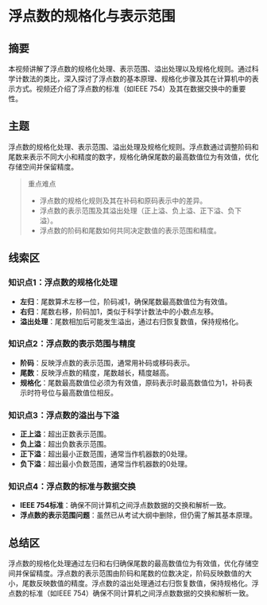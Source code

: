 # 浮点数的规格化与表示范围

## 摘要
本视频讲解了浮点数的规格化处理、表示范围、溢出处理以及规格化规则。通过科学计数法的类比，深入探讨了浮点数的基本原理、规格化步骤及其在计算机中的表示方式。视频还介绍了浮点数的标准（如IEEE 754）及其在数据交换中的重要性。

## 主题
浮点数的规格化处理、表示范围、溢出处理及规格化规则。浮点数通过调整阶码和尾数来表示不同大小和精度的数字，规格化确保尾数的最高数值位为有效值，优化存储空间并保留精度。

> 重点难点
>
> - 浮点数的规格化规则及其在补码和原码表示中的差异。
> - 浮点数的表示范围及其溢出处理（正上溢、负上溢、正下溢、负下溢）。
> - 浮点数的阶码和尾数如何共同决定数值的表示范围和精度。

## 线索区

### 知识点1：浮点数的规格化处理
- **左归**：尾数算术左移一位，阶码减1，确保尾数最高数值位为有效值。
- **右归**：尾数右移，阶码加1，类似于科学计数法中的小数点左移。
- **溢出处理**：尾数相加后可能发生溢出，通过右归恢复数值，保持规格化。

### 知识点2：浮点数的表示范围与精度
- **阶码**：反映浮点数的表示范围，通常用补码或移码表示。
- **尾数**：反映浮点数的精度，尾数越长，精度越高。
- **规格化**：尾数最高数值位必须为有效值，原码表示时最高数值位为1，补码表示时符号位与最高数值位相反。

### 知识点3：浮点数的溢出与下溢
- **正上溢**：超出正数表示范围。
- **负上溢**：超出负数表示范围。
- **正下溢**：超出最小正数范围，通常当作机器数的0处理。
- **负下溢**：超出最小负数范围，通常当作机器数的0处理。

### 知识点4：浮点数的标准与数据交换
- **IEEE 754标准**：确保不同计算机之间浮点数数据的交换和解析一致。
- **浮点数的表示范围问题**：虽然已从考试大纲中删除，但仍需了解其基本原理。

## 总结区
浮点数的规格化处理通过左归和右归确保尾数的最高数值位为有效值，优化存储空间并保留精度。浮点数的表示范围由阶码和尾数的位数决定，阶码反映数值的大小，尾数反映数值的精度。浮点数的溢出处理通过右归恢复数值，保持规格化。浮点数的标准（如IEEE 754）确保不同计算机之间浮点数数据的交换和解析一致。